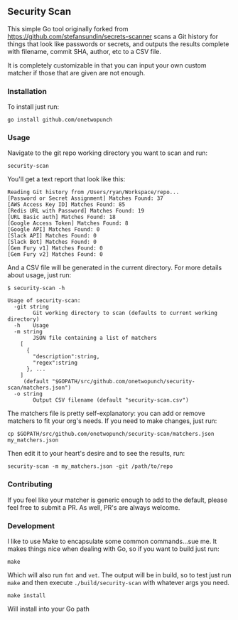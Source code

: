 ## Security Scan

This simple Go tool originally forked from https://github.com/stefansundin/secrets-scanner scans a Git history for things that look like passwords or secrets, and outputs the results complete with filename, commit SHA, author, etc to a CSV file.

It is completely customizable in that you can input your own custom matcher if those that are given are not enough.

### Installation

To install just run:

```
go install github.com/onetwopunch
```

### Usage

Navigate to the git repo working directory you want to scan and run:

```
security-scan
```

You'll get a text report that look like this:

```
Reading Git history from /Users/ryan/Workspace/repo...
[Password or Secret Assignment] Matches Found: 37
[AWS Access Key ID] Matches Found: 85
[Redis URL with Password] Matches Found: 19
[URL Basic auth] Matches Found: 18
[Google Access Token] Matches Found: 8
[Google API] Matches Found: 0
[Slack API] Matches Found: 0
[Slack Bot] Matches Found: 0
[Gem Fury v1] Matches Found: 0
[Gem Fury v2] Matches Found: 0
```

And a CSV file will be generated in the current directory. For more details about usage, just run:

```
$ security-scan -h

Usage of security-scan:
  -git string
    	Git working directory to scan (defaults to current working directory)
  -h	Usage
  -m string
    	JSON file containing a list of matchers
	[
	  {
	    "description":string,
	    "regex":string
	  }, ...
	]
	 (default "$GOPATH/src/github.com/onetwopunch/security-scan/matchers.json")
  -o string
    	Output CSV filename (default "security-scan.csv")
```

The matchers file is pretty self-explanatory: you can add or remove matchers to fit your org's needs. If you need to make changes, just run:

```
cp $GOPATH/src/github.com/onetwopunch/security-scan/matchers.json my_matchers.json
```

Then edit it to your heart's desire and to see the results, run:

```
security-scan -m my_matchers.json -git /path/to/repo
```

### Contributing

If you feel like your matcher is generic enough to add to the default, please feel free to submit a PR. As well, PR's are always welcome.

### Development

I like to use Make to encapsulate some common commands...sue me. It makes things nice when dealing with Go, so if you want to build just run:

```
make
```

Which will also run `fmt` and `vet`. The output will be in build, so to test just run `make` and then execute `./build/security-scan` with whatever args you need.

```
make install
```

Will install into your Go path

